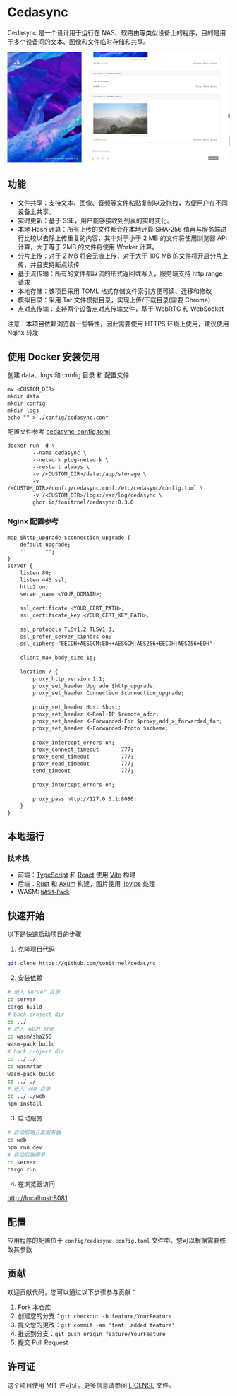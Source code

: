 # Cedasync

Cedasync 是一个设计用于运行在 NAS、软路由等类似设备上的程序，目的是⽤于多个设备间的⽂本、图像和⽂件临时存储和共享。

![screenshots](./docs/screenshot1.png)

## 功能

- 文件共享：支持文本、图像、音频等文件粘贴复制以及拖拽，方便用户在不同设备上共享。
- 实时更新：基于 SSE，用户能够接收到列表的实时变化。
- 本地 Hash 计算：所有上传的文件都会在本地计算 SHA-256 值再与服务端进行比较以去除上传重复的内容，其中对于小于 2 MB
  的文件将使用浏览器 API 计算，大于等于 2MB 的文件将使用 Worker 计算。
- 分片上传：对于 2 MB 将会无痕上传，对于大于 100 MB 的文件将开启分片上传，并且支持断点续传
- 基于流传输：所有的文件都以流的形式返回或写入，服务端支持 http range 请求
- 本地存储：该项目采用 TOML 格式存储文件索引方便可读、迁移和修改
- 模拟目录：采用 Tar 文件模拟目录，实现上传/下载目录(需要 Chrome)
- 点对点传输：支持两个设备点对点传输文件，基于 WebRTC 和 WebSocket

注意：本项目依赖浏览器一些特性，因此需要使用 HTTPS 环境上使用，建议使用 Nginx 转发

## 使用 Docker 安装使用

创建 data、logs 和 config 目录 和 配置文件

```shell
mv <CUSTOM_DIR>
mkdir data
mkdir config
mkdir logs
echo "" > ./config/cedasync.conf
```

配置文件参考 [cedasync-config.toml](./config/cedasync-config.toml)

```shell
docker run -d \
        --name cedasync \
        --network ptdg-network \
        --restart always \
        -v /<CUSTOM_DIR>/data:/app/storage \
        -v /<CUSTOM_DIR>/config/cedasync.conf:/etc/cedasync/config.toml \
        -v /<CUSTOM_DIR>/logs:/var/log/cedasync \
        ghcr.io/tonitrnel/cedasync:0.3.0
```

### Nginx 配置参考

```text
map $http_upgrade $connection_upgrade {
    default upgrade;
    ''      "";
}
server {
    listen 80;
    listen 443 ssl;
    http2 on;
    server_name <YOUR_DOMAIN>;

    ssl_certificate <YOUR_CERT_PATH>;
    ssl_certificate_key <YOUR_CERT_KEY_PATH>;

    ssl_protocols TLSv1.2 TLSv1.3;
    ssl_prefer_server_ciphers on;
    ssl_ciphers "EECDH+AESGCM:EDH+AESGCM:AES256+EECDH:AES256+EDH";

    client_max_body_size 1g;

    location / {
        proxy_http_version 1.1;
        proxy_set_header Upgrade $http_upgrade;
        proxy_set_header Connection $connection_upgrade;
        
        proxy_set_header Host $host;
        proxy_set_header X-Real-IP $remote_addr;
        proxy_set_header X-Forwarded-For $proxy_add_x_forwarded_for;
        proxy_set_header X-Forwarded-Proto $scheme;
        
        proxy_intercept_errors on;
        proxy_connect_timeout       777;
        proxy_send_timeout          777;
        proxy_read_timeout          777;
        send_timeout                777;
        
        proxy_intercept_errors on;
        
        proxy_pass http://127.0.0.1:8080;
    }
}
```

## 本地运行

### 技术栈

- 前端：[TypeScript](https://www.typescriptlang.org/) 和 [React](https://react.dev/) 使用 [Vite](https://vitejs.dev) 构建
- 后端：[Rust](https://www.rust-lang.org/) 和 [Axum](https://github.com/tokio-rs/axum) 构建，图片使用 [libvips](https://github.com/libvips/libvips) 处理
- WASM: [`WASM-Pack`](https://rustwasm.github.io/wasm-pack)

## 快速开始

以下是快速启动项目的步骤

1. 克隆项目代码

```bash
git clone https://github.com/tonitrnel/cedasync
```

2. 安装依赖

```bash
# 进入 server 目录
cd server
cargo build
# back project dir
cd ../
# 进入 WASM 目录
cd wasm/sha256
wasm-pack build
# back project dir
cd ../../ 
cd wasm/tar
wasm-pack build
cd ../../
# 进入 web 目录
cd ../../web
npm install
```

3. 启动服务

```bash
# 启动前端开发服务器
cd web
npm run dev
# 启动后端服务
cd server
cargo run
```

4. 在浏览器访问

[http://localhost:8081](http://localhost:8081)

## 配置

应用程序的配置位于 `config/cedasync-config.toml` 文件中。您可以根据需要修改其参数

## 贡献

欢迎贡献代码，您可以通过以下步骤参与贡献：

1. Fork 本仓库
2. 创建您的分支：`git checkout -b feature/YourFeature`
3. 提交您的更改：`git commit -am 'feat: added feature'`
4. 推送到分支：`git push origin feature/YourFeature`
5. 提交 Pull Request

## 许可证

这个项目使用 MIT 许可证。更多信息请参阅 [LICENSE](LICENSE) 文件。
